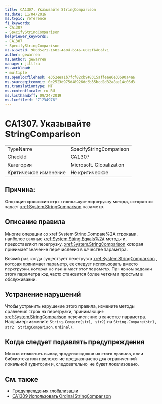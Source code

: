 ```yaml
---
title: CA1307. Указывайте StringComparison
ms.date: 11/04/2016
ms.topic: reference
f1_keywords:
- CA1307
- SpecifyStringComparison
helpviewer_keywords:
- CA1307
- SpecifyStringComparison
ms.assetid: 9b0d5e71-1683-4a0d-bc4a-68b2fbd8af71
author: gewarren
ms.author: gewarren
manager: jillfra
ms.workload:
- multiple
ms.openlocfilehash: e352eea1b7fcf82cb948315affeae6e30690a4aa
ms.sourcegitcommit: 0c2523d975d48926dd2b35bcd2d32a8ae14c06d8
ms.translationtype: MT
ms.contentlocale: ru-RU
ms.lasthandoff: 09/24/2019
ms.locfileid: "71234976"
---
```

# <a name="ca1307-specify-stringcomparison"></a>CA1307. Указывайте StringComparison

|||
|-|-|
|TypeName|SpecifyStringComparison|
|CheckId|CA1307|
|Категория|Microsoft. Globalization|
|Критическое изменение|Не критическое|

## <a name="cause"></a>Причина:
Операция сравнения строк использует перегрузку метода, которая не задает <xref:System.StringComparison> параметр.

## <a name="rule-description"></a>Описание правила
Многие операции со <xref:System.String.Compare%2A> строками, наиболее важные <xref:System.String.Equals%2A> методы и, предоставляют перегрузку, <xref:System.StringComparison> которая принимает значение перечисления в качестве параметра.

Всякий раз, когда существует перегрузка <xref:System.StringComparison> , которая принимает параметр, ее следует использовать вместо перегрузки, которая не принимает этот параметр. При явном задании этого параметра код часто становится более четким и простым в обслуживании.

## <a name="how-to-fix-violations"></a>Устранение нарушений
Чтобы устранить нарушение этого правила, измените методы сравнения строк на перегрузки, принимающие <xref:System.StringComparison> перечисление в качестве параметра. Например: измените `String.Compare(str1, str2)` на `String.Compare(str1, str2, StringComparison.Ordinal)`.

## <a name="when-to-suppress-warnings"></a>Когда следует подавлять предупреждения
Можно отключить вывод предупреждения из этого правила, если библиотека или приложение предназначено для ограниченной локальной аудитории и, следовательно, не будет локализовано.

## <a name="see-also"></a>См. также

- [Предупреждения глобализации](../code-quality/globalization-warnings.md)
- [CA1309 Использовать Ordinal StringComparison](../code-quality/ca1309-use-ordinal-stringcomparison.md)